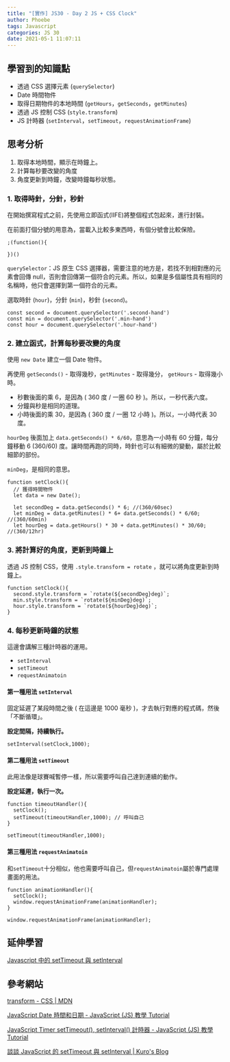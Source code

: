 ```yaml
---
title: "[實作] JS30 - Day 2 JS + CSS Clock"
author: Phoebe
tags: Javascript
categories: JS 30
date: 2021-05-1 11:07:11
---
```


## 學習到的知識點

- 透過 CSS 選擇元素 (`querySelector`)
- Date 時間物件
- 取得日期物件的本地時間 (`getHours`，`getSeconds`，`getMinutes`)
- 透過 JS 控制 CSS (`style.transform`)
- JS 計時器 (`setInterval`，`setTimeout`，`requestAnimationFrame`)
<!--more-->

## 思考分析

1. 取得本地時間，顯示在時鐘上。
2. 計算每秒要改變的角度
3. 角度更新到時鐘，改變時鐘每秒狀態。

### 1. 取得時針，分針，秒針

在開始撰寫程式之前，先使用立即函式(IIFE)將整個程式包起來，進行封裝。

在前面打個分號的用意為，當載入比較多東西時，有個分號會比較保險。

```javascript=
;(function(){

})()
```

`querySelector`：JS 原生 CSS 選擇器，需要注意的地方是，若找不到相對應的元素會回傳 null，否則會回傳第一個符合的元素。所以，如果是多個屬性具有相同的名稱時，他只會選擇到第一個符合的元素。

選取時針 (`hour`)，分針 (`min`)，秒針 (`second`)。

```javascript=
const second = document.querySelector('.second-hand')
const min = document.querySelector('.min-hand')
const hour = document.querySelector('.hour-hand')
```

### 2. 建立函式，計算每秒要改變的角度

使用 `new Date` 建立一個 Date 物件。

再使用 `getSeconds()` - 取得幾秒，`getMinutes` - 取得幾分， `getHours` - 取得幾小時。

- 秒數後面的乘 6，是因為 ( 360 度 / 一圈 60 秒 )。所以，一秒代表六度。
- 分鐘與秒是相同的道理。
- 小時後面的乘 30，是因為 ( 360 度 / 一圈 12 小時 )。所以，一小時代表 30 度。

`hourDeg` 後面加上 `data.getSeconds() * 6/60`，意思為一小時有 60 分鐘，每分鐘移動 6 (360/60) 度。讓時間再跑的同時，時針也可以有細微的變動，屬於比較細節的部份。

`minDeg`，是相同的意思。

```javascript=
function setClock(){
  // 獲得時間物件
  let data = new Date();

  let secondDeg = data.getSeconds() * 6; //(360/60sec)
  let minDeg = data.getMinutes() * 6+ data.getSeconds() * 6/60; //(360/60min)
  let hourDeg = data.getHours() * 30 + data.getMinutes() * 30/60; //(360/12hr)
```

### 3. 將計算好的角度，更新到時鐘上

透過 JS 控制 CSS，使用 `.style.transform = rotate` ，就可以將角度更新到時鐘上。

```javascript=
function setClock(){
  second.style.transform = `rotate(${secondDeg}deg)`;
  min.style.transform = `rotate(${minDeg}deg)`;
  hour.style.transform = `rotate(${hourDeg}deg)`;
}
```

### 4. 每秒更新時鐘的狀態

這邊會講解三種計時器的運用。

- `setInterval`
- `setTimeout`
- `requestAnimatoin`

#### 第一種用法 `setInterval`

固定延遲了某段時間之後 ( 在這邊是 1000 毫秒 )，才去執行對應的程式碼，然後「不斷循環」。

**設定間隔，持續執行。**

```javascript=
setInterval(setClock,1000);
```

#### 第二種用法 `setTimeout`

此用法像是球賽喊暫停一樣，所以需要呼叫自己達到連續的動作。

**設定延遲，執行一次。**

```javascript=
function timeoutHandler(){
  setClock();
  setTimeout(timeoutHandler,1000); // 呼叫自己
}

setTimeout(timeoutHandler,1000);
```

#### 第三種用法 `requestAnimatoin`

和`setTimeout`十分相似，他也需要呼叫自己，但`requestAnimatoin`屬於專門處理畫面的用法。

```javascript=
function animationHandler(){
  setClock();
  window.requestAnimationFrame(animationHandler);
}

window.requestAnimationFrame(animationHandler);
```

## 延伸學習

[Javascript 中的 setTimeout 與 setInterval](https://hackmd.io/@PhoebeHo/rkizdu9w_)

## 參考網站

[transform - CSS | MDN](https://developer.mozilla.org/zh-TW/docs/Web/CSS/transform)

[JavaScript Date 時間和日期 - JavaScript (JS) 教學 Tutorial](https://www.fooish.com/javascript/date/)

[JavaScript Timer setTimeout(), setInterval() 計時器 - JavaScript (JS) 教學 Tutorial](https://www.fooish.com/javascript/timer.html)

[談談 JavaScript 的 setTimeout 與 setInterval | Kuro's Blog](https://kuro.tw/posts/2019/02/23/%E8%AB%87%E8%AB%87-JavaScript-%E7%9A%84-setTimeout-%E8%88%87-setInterval/)
